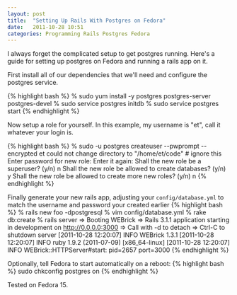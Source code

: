 ```yaml
---
layout: post
title:  "Setting Up Rails With Postgres on Fedora"
date:   2011-10-28 10:51
categories: Programming Rails Postgres Fedora
---
```


I always forget the complicated setup to get postgres running.
Here's a guide for setting up postgres on Fedora and running a rails app on it.

First install all of our dependencies that we'll need and configure the postgres service.

{% highlight bash %}
% sudo yum install -y postgres postgres-server postgres-devel
% sudo service postgres initdb
% sudo service postgres start
{% endhighlight %}

Now setup a role for yourself. In this example, my username is "et", call it
whatever your login is.

{% highlight bash %}
% sudo -u postgres createuser --pwprompt --encrypted et
could not change directory to "/home/et/code"    # ignore this
Enter password for new role:
Enter it again:
Shall the new role be a superuser? (y/n) n
Shall the new role be allowed to create databases? (y/n) y
Shall the new role be allowed to create more new roles? (y/n) n
{% endhighlight %}

Finally generate your new rails app, adjusting your `config/database.yml` to
match the username and password your created earlier
{% highlight bash %}
% rails new foo -dpostgresql
% vim config/database.yml
% rake db:create
% rails server
=> Booting WEBrick
=> Rails 3.1.1 application starting in development on http://0.0.0.0:3000
=> Call with -d to detach
=> Ctrl-C to shutdown server
[2011-10-28 12:20:07] INFO  WEBrick 1.3.1
[2011-10-28 12:20:07] INFO  ruby 1.9.2 (2011-07-09) [x86_64-linux]
[2011-10-28 12:20:07] INFO  WEBrick::HTTPServer#start: pid=2657 port=3000
{% endhighlight %}


Optionally, tell Fedora to start automatically on a reboot:
{% highlight bash %}
sudo chkconfig postgres on
{% endhighlight %}

Tested on Fedora 15.
